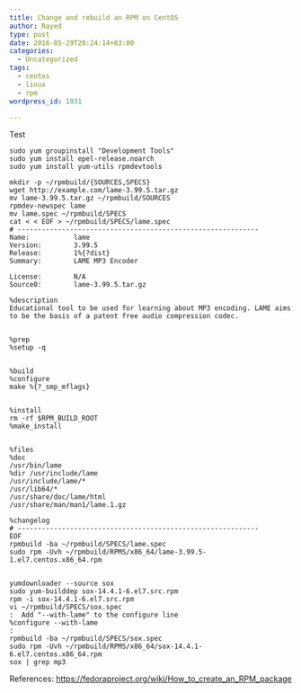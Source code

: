 ```yaml
---
title: Change and rebuild an RPM on CentOS
author: Rayed
type: post
date: 2016-05-29T20:24:14+03:00
categories:
  - Uncategorized
tags:
  - centos
  - linux
  - rpm
wordpress_id: 1931

---
```


Test

    sudo yum groupinstall "Development Tools"
    sudo yum install epel-release.noarch
    sudo yum install yum-utils rpmdevtools

    mkdir -p ~/rpmbuild/{SOURCES,SPECS}
    wget http://example.com/lame-3.99.5.tar.gz
    mv lame-3.99.5.tar.gz ~/rpmbuild/SOURCES
    rpmdev-newspec lame
    mv lame.spec ~/rpmbuild/SPECS
    cat < < EOF > ~/rpmbuild/SPECS/lame.spec
    # ------------------------------------------------------------
    Name:           lame
    Version:        3.99.5
    Release:        1%{?dist}
    Summary:        LAME MP3 Encoder

    License:        N/A
    Source0:        lame-3.99.5.tar.gz

    %description
    Educational tool to be used for learning about MP3 encoding. LAME aims to be the basis of a patent free audio compression codec.


    %prep
    %setup -q


    %build
    %configure
    make %{?_smp_mflags}


    %install
    rm -rf $RPM_BUILD_ROOT
    %make_install


    %files
    %doc
    /usr/bin/lame
    %dir /usr/include/lame
    /usr/include/lame/*
    /usr/lib64/*
    /usr/share/doc/lame/html
    /usr/share/man/man1/lame.1.gz

    %changelog
    # ------------------------------------------------------------
    EOF
    rpmbuild -ba ~/rpmbuild/SPECS/lame.spec
    sudo rpm -Uvh ~/rpmbuild/RPMS/x86_64/lame-3.99.5-1.el7.centos.x86_64.rpm 


    yumdownloader --source sox
    sudo yum-builddep sox-14.4.1-6.el7.src.rpm 
    rpm -i sox-14.4.1-6.el7.src.rpm 
    vi ~/rpmbuild/SPECS/sox.spec
    :  Add "--with-lame" to the configure line
    %configure --with-lame
    :
    rpmbuild -ba ~/rpmbuild/SPECS/sox.spec 
    sudo rpm -Uvh ~/rpmbuild/RPMS/x86_64/sox-14.4.1-6.el7.centos.x86_64.rpm
    sox | grep mp3


References:
https://fedoraproject.org/wiki/How_to_create_an_RPM_package
